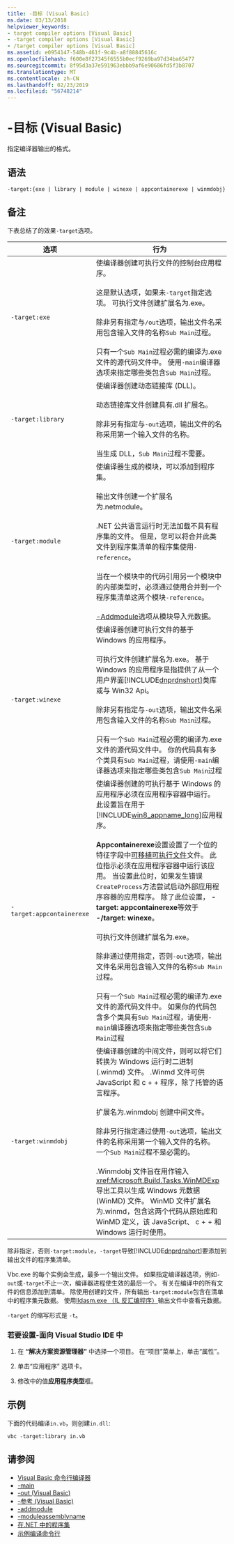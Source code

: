 ```yaml
---
title: -目标 (Visual Basic)
ms.date: 03/13/2018
helpviewer_keywords:
- target compiler options [Visual Basic]
- -target compiler options [Visual Basic]
- /target compiler options [Visual Basic]
ms.assetid: e0954147-548b-461f-9c4b-a8f88845616c
ms.openlocfilehash: f600e8f27345f6555b0ecf9269ba97d34ba65477
ms.sourcegitcommit: 8f95d3a37e591963ebbb9af6e90686fd5f3b8707
ms.translationtype: MT
ms.contentlocale: zh-CN
ms.lasthandoff: 02/23/2019
ms.locfileid: "56748214"
---
```

# <a name="-target-visual-basic"></a>-目标 (Visual Basic)
指定编译器输出的格式。  
  
## <a name="syntax"></a>语法  
  
```  
-target:{exe | library | module | winexe | appcontainerexe | winmdobj}  
```  
  
## <a name="remarks"></a>备注  
 下表总结了的效果`-target`选项。  
  
|**选项**|**行为**|  
|----------------|------------------|  
|`-target:exe`|使编译器创建可执行文件的控制台应用程序。<br /><br /> 这是默认选项，如果未`-target`指定选项。 可执行文件创建扩展名为.exe。<br /><br /> 除非另有指定与`/out`选项，输出文件名采用包含输入文件的名称`Sub Main`过程。<br /><br /> 只有一个`Sub Main`过程必需的编译为.exe 文件的源代码文件中。 使用`-main`编译器选项来指定哪些类包含`Sub Main`过程。|  
|`-target:library`|使编译器创建动态链接库 (DLL)。<br /><br /> 动态链接库文件创建具有.dll 扩展名。<br /><br /> 除非另有指定与`-out`选项，输出文件的名称采用第一个输入文件的名称。<br /><br /> 当生成 DLL，`Sub Main`过程不需要。|  
|`-target:module`|使编译器生成的模块，可以添加到程序集。<br /><br /> 输出文件创建一个扩展名为.netmodule。<br /><br /> .NET 公共语言运行时无法加载不具有程序集的文件。 但是，您可以将合并此类文件到程序集清单的程序集使用`-reference`。<br /><br /> 当在一个模块中的代码引用另一个模块中的内部类型时，必须通过使用合并到一个程序集清单这两个模块`-reference`。<br /><br /> [-Addmodule](../../../visual-basic/reference/command-line-compiler/addmodule.md)选项从模块导入元数据。|  
|`-target:winexe`|使编译器创建可执行文件的基于 Windows 的应用程序。<br /><br /> 可执行文件创建扩展名为.exe。 基于 Windows 的应用程序是指提供了从一个用户界面[!INCLUDE[dnprdnshort](~/includes/dnprdnshort-md.md)]类库或与 Win32 Api。<br /><br /> 除非另有指定与`-out`选项，输出文件名采用包含输入文件的名称`Sub Main`过程。<br /><br /> 只有一个`Sub Main`过程必需的编译为.exe 文件的源代码文件中。 你的代码具有多个类具有`Sub Main`过程，请使用`-main`编译器选项来指定哪些类包含`Sub Main`过程|  
|`-target:appcontainerexe`|使编译器创建的可执行基于 Windows 的应用程序必须在应用程序容器中运行。 此设置旨在用于[!INCLUDE[win8_appname_long](~/includes/win8-appname-long-md.md)]应用程序。<br /><br /> **Appcontainerexe**设置设置了一个位的特征字段中[可移植可执行文件](/windows/desktop/Debug/pe-format)文件。 此位指示必须在应用程序容器中运行该应用。 当设置此位时，如果发生错误`CreateProcess`方法尝试启动外部应用程序容器的应用程序。 除了此位设置， **-target: appcontainerexe**等效于 **-/target: winexe**。<br /><br /> 可执行文件创建扩展名为.exe。<br /><br /> 除非通过使用指定，否则`-out`选项，输出文件名采用包含输入文件的名称`Sub Main`过程。<br /><br /> 只有一个`Sub Main`过程必需的编译为.exe 文件的源代码文件中。 如果你的代码包含多个类具有`Sub Main`过程，请使用`-main`编译器选项来指定哪些类包含`Sub Main`过程|  
|`-target:winmdobj`|使编译器创建的中间文件，则可以将它们转换为 Windows 运行时二进制 (.winmd) 文件。 .Winmd 文件可供 JavaScript 和 c + + 程序，除了托管的语言程序。<br /><br /> 扩展名为.winmdobj 创建中间文件。<br /><br /> 除非另行指定通过使用`-out`选项，输出文件的名称采用第一个输入文件的名称。 一个`Sub Main`过程不是必需的。<br /><br /> .Winmdobj 文件旨在用作输入<xref:Microsoft.Build.Tasks.WinMDExp>导出工具以生成 Windows 元数据 (WinMD) 文件。 WinMD 文件扩展名为.winmd，包含这两个代码从原始库和 WinMD 定义，该 JavaScript、 c + + 和 Windows 运行时使用。|  
  
 除非指定，否则`-target:module`，`-target`导致[!INCLUDE[dnprdnshort](~/includes/dnprdnshort-md.md)]要添加到输出文件的程序集清单。  
  
 Vbc.exe 的每个实例会生成，最多一个输出文件。 如果指定编译器选项，例如`-out`或`-target`不止一次，编译器进程使生效的最后一个。 有关在编译中的所有文件的信息添加到清单。 除使用创建的文件，所有输出`-target:module`包含在清单中的程序集元数据。 使用[Ildasm.exe （IL 反汇编程序）](../../../framework/tools/ildasm-exe-il-disassembler.md)输出文件中查看元数据。  
  
 `-target` 的缩写形式是 `-t`。  
  
### <a name="to-set--target-in-the-visual-studio-ide"></a>若要设置-面向 Visual Studio IDE 中  
  
1.  在 **“解决方案资源管理器”** 中选择一个项目。 在“项目”菜单上，单击“属性”。   
  
2.  单击“应用程序”  选项卡。  
  
3.  修改中的值**应用程序类型**框。  
  
## <a name="example"></a>示例  
 下面的代码编译`in.vb`，则创建`in.dll`:  
  
```console
vbc -target:library in.vb  
```  
  
## <a name="see-also"></a>请参阅

- [Visual Basic 命令行编译器](../../../visual-basic/reference/command-line-compiler/index.md)
- [-main](../../../visual-basic/reference/command-line-compiler/main.md)
- [-out (Visual Basic)](../../../visual-basic/reference/command-line-compiler/out.md)
- [-参考 (Visual Basic)](../../../visual-basic/reference/command-line-compiler/reference.md)
- [-addmodule](../../../visual-basic/reference/command-line-compiler/addmodule.md)
- [-moduleassemblyname](../../../visual-basic/reference/command-line-compiler/moduleassemblyname.md)
- [在.NET 中的程序集](../../../standard/assembly/index.md)
- [示例编译命令行](../../../visual-basic/reference/command-line-compiler/sample-compilation-command-lines.md)
